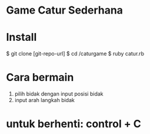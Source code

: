 # Game Catur Sederhana 
# Install
$ git clone [git-repo-url]
$ cd /caturgame
$ ruby catur.rb

# Cara bermain
1. pilih bidak dengan input posisi bidak
2. input arah langkah bidak

# untuk berhenti:  control + C

